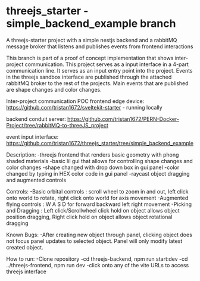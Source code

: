 # threejs_starter - simple_backend_example branch

A threejs-starter project with a simple nestjs backend and a rabbitMQ message broker that listens
and publishes events from frontend interactions

This branch is part of a proof of concept implementation that shows inter-project communication.
This project serves as a input interface in a 4-part communication line. It serves as an input entry
point into the project. Events in the threejs sandbox interface are published through the attached 
rabbitMQ broker to the rest of the projects. Main events that are published are shape changes and
color changes.

Inter-project communication POC
frontend edge device: https://github.com/tristan1672/sveltekit-starter - running locally

backend conduit server: https://github.com/tristan1672/PERN-Docker-Project/tree/rabbitMQ-to-threeJS_project

event input interface: https://github.com/tristan1672/threejs_starter/tree/simple_backend_example

Description:
-threejs frontend that renders basic geometry with phong shaded materials
-basic lil gui that allows for controlling shape changes and color changes
-shape changed with drop down box in gui panel
-color changed by typing in HEX color code in gui panel
-raycast object dragging and augmented controls

Controls:
-Basic orbital controls : scroll wheel to zoom in and out, left click onto world to rotate, right click onto world for axis movement
-Augmented flying controls : W A S D for forward backward left right movement
-Picking and Dragging : Left click/Scrollwheel click hold on object allows object position dragging, Right click hold on object allows object rotational dragging

Known Bugs:
-After creating new object through panel, clicking object does not focus panel updates to selected object. Panel will only modify latest created object.

How to run:
-Clone repository
-cd threejs-backend, npm run start:dev
-cd ../threejs-frontend, npm run dev
-click onto any of the vite URLs to access threejs interface
